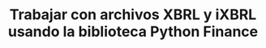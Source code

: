 ﻿---
title: Trabajar con archivos XBRL y iXBRL usando la biblioteca Python Finance
linktitle: Trabajar con archivos XBRL y iXBRL
type: docs
weight: 20
url: /es/python-net/working-with-xbrl-and-ixbrl-files/
description: Python Finance La biblioteca API puede crear, leer, convertir y validar archivos XBRL y iXBRL.
---
